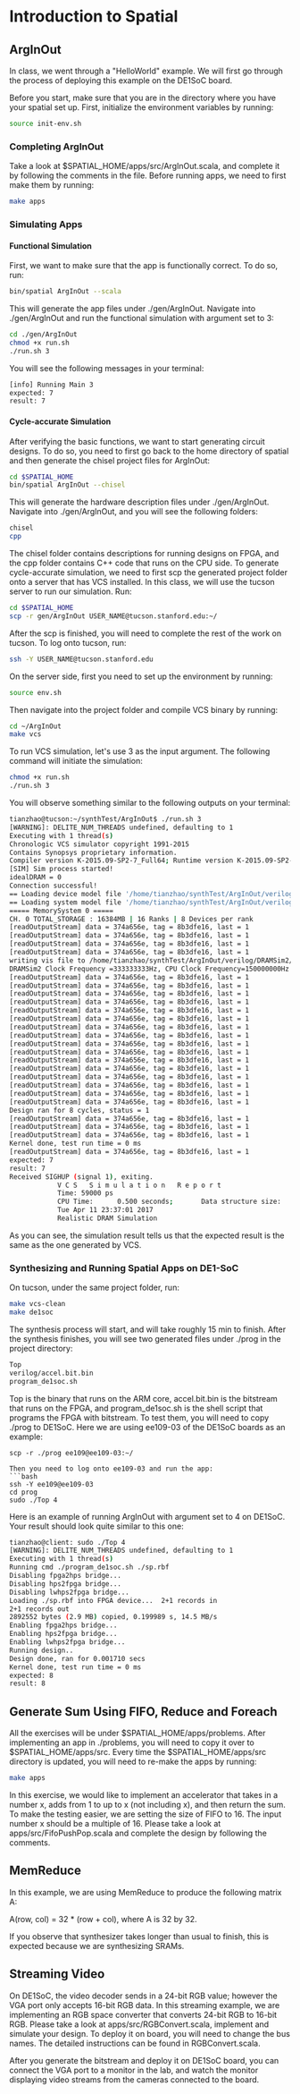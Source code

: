 # Introduction to Spatial
## ArgInOut
In class, we went through a "HelloWorld" example. We will first go through the process of deploying this example on the DE1SoC board. 

Before you start, make sure that you are in the directory where you have your spatial set up.
First, initialize the environment variables by running:
```bash
source init-env.sh
```
### Completing ArgInOut
Take a look at $SPATIAL_HOME/apps/src/ArgInOut.scala, and complete it by following the comments in the file. 
Before running apps, we need to first make them by running:
```bash
make apps
```

### Simulating Apps
#### Functional Simulation
First, we want to make sure that the app is functionally correct. To do so, run: 
```bash
bin/spatial ArgInOut --scala
```
This will generate the app files under ./gen/ArgInOut. Navigate into ./gen/ArgInOut and run the functional simulation with argument set to 3:
```bash
cd ./gen/ArgInOut
chmod +x run.sh
./run.sh 3
```
You will see the following messages in your terminal: 
```bash
[info] Running Main 3
expected: 7
result: 7
```

#### Cycle-accurate Simulation
After verifying the basic functions, we want to start generating circuit designs. To do so, you need to first go back to the home directory of spatial and then generate the chisel project files for ArgInOut:
```bash
cd $SPATIAL_HOME
bin/spatial ArgInOut --chisel
```

This will generate the hardware description files under ./gen/ArgInOut. Navigate into ./gen/ArgInOut, and you will see the following folders: 
```bash
chisel
cpp
```

The chisel folder contains descriptions for running designs on FPGA, and the cpp folder contains C++ code that runs on the CPU side. To generate cycle-accurate simulation, we need to first scp the generated project folder onto a server that has VCS installed. In this class, we will use the tucson server to run our simulation. Run: 
```bash
cd $SPATIAL_HOME
scp -r gen/ArgInOut USER_NAME@tucson.stanford.edu:~/
```
After the scp is finished, you will need to complete the rest of the work on tucson. To log onto tucson, run:
```bash
ssh -Y USER_NAME@tucson.stanford.edu
```

On the server side, first you need to set up the environment by running:
```bash
source env.sh
```
Then navigate into the project folder and compile VCS binary by running: 
```bash
cd ~/ArgInOut
make vcs
```
To run VCS simulation, let's use 3 as the input argument. The following command will initiate the simulation:
```bash
chmod +x run.sh
./run.sh 3
```
You will observe something similar to the following outputs on your terminal:
```bash
tianzhao@tucson:~/synthTest/ArgInOut$ ./run.sh 3
[WARNING]: DELITE_NUM_THREADS undefined, defaulting to 1
Executing with 1 thread(s)
Chronologic VCS simulator copyright 1991-2015
Contains Synopsys proprietary information.
Compiler version K-2015.09-SP2-7_Full64; Runtime version K-2015.09-SP2-7_Full64;  Apr 11 23:37 2017
[SIM] Sim process started!
idealDRAM = 0
Connection successful!
== Loading device model file '/home/tianzhao/synthTest/ArgInOut/verilog/DRAMSim2/ini/DDR2_micron_16M_8b_x8_sg3E.ini' == 
== Loading system model file '/home/tianzhao/synthTest/ArgInOut/verilog/DRAMSim2/spatial.dram.ini' == 
===== MemorySystem 0 =====
CH. 0 TOTAL_STORAGE : 16384MB | 16 Ranks | 8 Devices per rank
[readOutputStream] data = 374a656e, tag = 8b3dfe16, last = 1
[readOutputStream] data = 374a656e, tag = 8b3dfe16, last = 1
[readOutputStream] data = 374a656e, tag = 8b3dfe16, last = 1
[readOutputStream] data = 374a656e, tag = 8b3dfe16, last = 1
writing vis file to /home/tianzhao/synthTest/ArgInOut/verilog/DRAMSim2/results/dramSimVCS/DDR2_micron_16M_8b_x8_sg3E/16GB.1Ch.16R.scheme2.open_page.32TQ.32CQ.RtB.pRank.vis
DRAMSim2 Clock Frequency =333333333Hz, CPU Clock Frequency=150000000Hz
[readOutputStream] data = 374a656e, tag = 8b3dfe16, last = 1
[readOutputStream] data = 374a656e, tag = 8b3dfe16, last = 1
[readOutputStream] data = 374a656e, tag = 8b3dfe16, last = 1
[readOutputStream] data = 374a656e, tag = 8b3dfe16, last = 1
[readOutputStream] data = 374a656e, tag = 8b3dfe16, last = 1
[readOutputStream] data = 374a656e, tag = 8b3dfe16, last = 1
[readOutputStream] data = 374a656e, tag = 8b3dfe16, last = 1
[readOutputStream] data = 374a656e, tag = 8b3dfe16, last = 1
[readOutputStream] data = 374a656e, tag = 8b3dfe16, last = 1
[readOutputStream] data = 374a656e, tag = 8b3dfe16, last = 1
[readOutputStream] data = 374a656e, tag = 8b3dfe16, last = 1
[readOutputStream] data = 374a656e, tag = 8b3dfe16, last = 1
[readOutputStream] data = 374a656e, tag = 8b3dfe16, last = 1
[readOutputStream] data = 374a656e, tag = 8b3dfe16, last = 1
[readOutputStream] data = 374a656e, tag = 8b3dfe16, last = 1
[readOutputStream] data = 374a656e, tag = 8b3dfe16, last = 1
Design ran for 8 cycles, status = 1
[readOutputStream] data = 374a656e, tag = 8b3dfe16, last = 1
[readOutputStream] data = 374a656e, tag = 8b3dfe16, last = 1
[readOutputStream] data = 374a656e, tag = 8b3dfe16, last = 1
Kernel done, test run time = 0 ms
[readOutputStream] data = 374a656e, tag = 8b3dfe16, last = 1
expected: 7
result: 7
Received SIGHUP (signal 1), exiting.
			V C S   S i m u l a t i o n   R e p o r t 
			Time: 59000 ps
			CPU Time:      0.500 seconds;       Data structure size:   0.0Mb
			Tue Apr 11 23:37:01 2017
			Realistic DRAM Simulation

```
As you can see, the simulation result tells us that the expected result is the same as the one generated by VCS.

### Synthesizing and Running Spatial Apps on DE1-SoC
On tucson, under the same project folder, run:
```bash
make vcs-clean
make de1soc
```
The synthesis process will start, and will take roughly 15 min to finish. After the synthesis finishes, you will see two generated files under ./prog in the project directory:
```bash
Top
verilog/accel.bit.bin
program_de1soc.sh
```
Top is the binary that runs on the ARM core, accel.bit.bin is the bitstream that runs on the FPGA, and program_de1soc.sh is the shell script that programs the FPGA with bitstream. To test them, you will need to copy ./prog to DE1SoC. Here we are using ee109-03 of the DE1SoC boards as an example:
```
scp -r ./prog ee109@ee109-03:~/

Then you need to log onto ee109-03 and run the app:
```bash
ssh -Y ee109@ee109-03
cd prog
sudo ./Top 4

```
Here is an example of running ArgInOut with argument set to 4 on DE1SoC. Your result should look quite similar to this one:
```bash
tianzhao@client: sudo ./Top 4
[WARNING]: DELITE_NUM_THREADS undefined, defaulting to 1
Executing with 1 thread(s)
Running cmd ./program_de1soc.sh ./sp.rbf
Disabling fpga2hps bridge...
Disabling hps2fpga bridge...
Disabling lwhps2fpga bridge...
Loading ./sp.rbf into FPGA device...  2+1 records in
2+1 records out
2892552 bytes (2.9 MB) copied, 0.199989 s, 14.5 MB/s
Enabling fpga2hps bridge...
Enabling hps2fpga bridge...
Enabling lwhps2fpga bridge...
Running design..
Design done, ran for 0.001710 secs
Kernel done, test run time = 0 ms
expected: 8
result: 8
```


## Generate Sum Using FIFO, Reduce and Foreach 
All the exercises will be under $SPATIAL_HOME/apps/problems. After implementing an app in ./problems, you will need to copy it over to $SPATIAL_HOME/apps/src. Every time the $SPATIAL_HOME/apps/src directory is updated, you will need to re-make the apps by running: 
```bash
make apps
```
In this exercise, we would like to implement an accelerator that takes in a number x, adds from 1 to up to x (not including x), and then return the sum. To make the testing easier, we are setting the size of FIFO to 16. The input number x should be a multiple of 16. Please take a look at apps/src/FifoPushPop.scala and complete the design by following the comments.

## MemReduce
In this example, we are using MemReduce to produce the following matrix A:

A(row, col) = 32 * (row + col), where A is 32 by 32. 

If you observe that synthesizer takes longer than usual to finish, this is expected because we are synthesizing SRAMs. 

## Streaming Video
On DE1SoC, the video decoder sends in a 24-bit RGB value; however the VGA port only accepts 16-bit RGB data. In this streaming example, we are implementing an RGB space converter that converts 24-bit RGB to 16-bit RGB. Please take a look at apps/src/RGBConvert.scala, implement and simulate your design. To deploy it on board, you will need to change the bus names. The detailed instructions can be found in RGBConvert.scala. 

After you generate the bitstream and deploy it on DE1SoC board, you can connect the VGA port to a monitor in the lab, and watch the monitor displaying video streams from the cameras connected to the board. 
